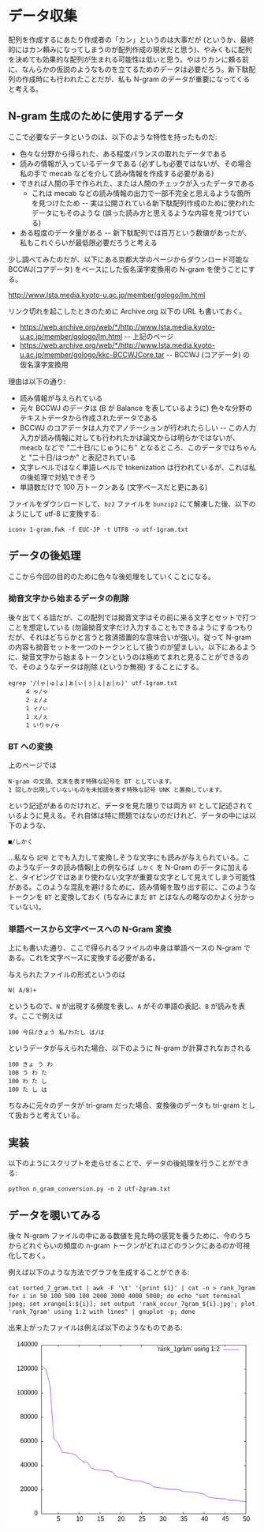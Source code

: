 # データ収集

配列を作成するにあたり作成者の「カン」というのは大事だが (というか、最終的にはカン頼みになってしまうのが配列作成の現状だと思う)、やみくもに配列を決めても効果的な配列が生まれる可能性は低いと思う。やはりカンに頼る前に、なんらかの仮説のようなものを立てるためのデータは必要だろう。新下駄配列の作成時にも行われたことだが、私も N-gram のデータが重要になってくると考える。

## N-gram 生成のために使用するデータ

ここで必要なデータというのは、以下のような特性を持ったものだ:

* 色々な分野から得られた、ある程度バランスの取れたデータである
* 読みの情報が入っているデータである (必ずしも必要ではないが、その場合私の手で mecab などを介して読み情報を作成する必要がある)
* できれば人間の手で作られた、または人間のチェックが入ったデータである
    * これは mecab などの読み情報の出力で一部不完全と思えるような箇所を見つけたため -- 実は公開されている新下駄配列作成のために使われたデータにもそのような (誤った読み方と思えるような内容を見つけている)
* ある程度のデータ量がある -- 新下駄配列では百万という数値があったが、私もこれぐらいが最低限必要だろうと考える

少し調べてみたのだが、以下にある京都大学のページからダウンロード可能な BCCWJ(コアデータ) をベースにした仮名漢字変換用の N-gram を使うことにする。

http://www.lsta.media.kyoto-u.ac.jp/member/gologo/lm.html

リンク切れを起こしたときのために Archive.org 以下の URL も書いておく。
* https://web.archive.org/web/*/http://www.lsta.media.kyoto-u.ac.jp/member/gologo/lm.html -- 上記のページ
* https://web.archive.org/web/*/http://www.lsta.media.kyoto-u.ac.jp/member/gologo/kkc-BCCWJCore.tar -- BCCWJ (コアデータ) の仮名漢字変換用

理由は以下の通り:

* 読み情報が与えられている
* 元々 BCCWJ のデータは (B が Balance を表しているように) 色々な分野のテキストデータから作成されたデータである
* BCCWJ のコアデータは人力でアノテーションが行われたらしい -- この人力入力が読み情報に対しても行われたかは論文からは明らかではないが、meacb などで "二十日/にじゅうにち" となるところ、このデータではちゃんと "二十日/はつか" と表記されている
* 文字レベルではなく単語レベルで tokenization は行われているが、これは私の後処理で対処できそう
* 単語数だけで 100 万トークンある (文字ベースだと更にある)

ファイルをダウンロードして、`bz2` ファイルを `bunzip2` にて解凍した後、以下のようにして utf-8 に変換する:

```
iconv 1-gram.fwk -f EUC-JP -t UTF8 -o utf-1gram.txt
```

## データの後処理

ここから今回の目的のために色々な後処理をしていくことになる。

### 拗音文字から始まるデータの削除

後々出てくる話だが、この配列では拗音文字はその前に来る文字とセットで打つことを想定している (勿論拗音文字だけ入力することもできるようにするつもりだが、それはどちらかと言うと救済措置的な意味合いが強い)。従って N-gram の内容も拗音セットを一つのトークンとして扱うのが望ましい。以下にあるように、拗音文字から始まるトークンというのは極めてまれと見ることができるので、そのようなデータは削除 (というか無視) することにする。

```
egrep '/(ゃ|ゅ|ょ|ぁ|ぃ|ぅ|ぇ|ぉ|ゎ)' utf-1gram.txt
     4 ゃ/ゃ
     2 ょ/ょ
     1 ィ/ぃ
     1 ぇ/ぇ
     1 いりゃ/ゃ
```

### BT への変換

上のページでは

```
N-gram の文頭、文末を表す特殊な記号を BT としています。
1 回しか出現していないものを未知語を表す特殊な記号 UNK と置換しています。
```

という記述があるのだけれど、データを見た限りでは両方 `BT` として記述されているように見える。それ自体は特に問題ではないのだけれど、データの中には以下のような、

```
■/しかく
```

…私なら `記号` とでも入力して変換しそうな文字にも読みが与えられている。このようなデータの読み情報(上の例ならば `しかく` を N-Gram のデータに加えると、タイピングではあまり使わない文字が重要な文字として見えてしまう可能性がある。このような混乱を避けるために、読み情報を取り出す前に、このようなトークンを `BT` と変換しておく (ちなみにまだ `BT` とはなんの略なのかよく分かっていない)。

### 単語ベースから文字ベースへの N-Gram 変換

上にも書いた通り、ここで得られるファイルの中身は単語ベースの N-gram である。これを文字ベースに変換する必要がある。

与えられたファイルの形式というのは

```
N( A/B)+
```

というもので、`N` が出現する頻度を表し、`A` がその単語の表記、`B` が読みを表す。ここで例えば

```
100 今日/きょう 私/わたし は/は
```

というデータが与えられた場合、以下のように N-gram が計算されなおされる

```
100 きょ う わ
100 う わ た
100 わ た し
100 た し は
```

ちなみに元々のデータが tri-gram だった場合、変換後のデータも tri-gram として扱おうと考えている。

## 実装

以下のようにスクリプトを走らせることで、データの後処理を行うことができる:

```
python n_gram_conversion.py -n 2 utf-2gram.txt
```

## データを覗いてみる

後々 N-gram ファイルの中にある数値を見た時の感覚を養うために、今のうちからどれぐらいの頻度の n-gram トークンがどれほどのランクにあるのか可視化しておく。

例えば以下のような方法でグラフを生成することができる:

```
cat sorted_7_gram.txt | awk -F '\t' '{print $1}' | cat -n > rank_7gram
for i in 50 100 500 100 2000 3000 4000 5000; do echo "set terminal jpeg; set xrange[1:${i}]; set output 'rank_occur_7gram_${i}.jpg'; plot 'rank_7gram' using 1:2 with lines" | gnuplot -p; done
```

出来上がったファイルは例えば以下のようなものである:

![rank_occur_1gram_50.jpg](images/rank_occur_1gram_50.jpg)


